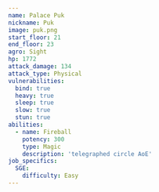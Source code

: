 ```yaml
---
name: Palace Puk
nickname: Puk
image: puk.png
start_floor: 21
end_floor: 23
agro: Sight
hp: 1772
attack_damage: 134
attack_type: Physical
vulnerabilities:
  bind: true
  heavy: true
  sleep: true
  slow: true
  stun: true
abilities:
  - name: Fireball
    potency: 300
    type: Magic
    description: 'telegraphed circle AoE'
job_specifics:
  SGE:
    difficulty: Easy
---
```

